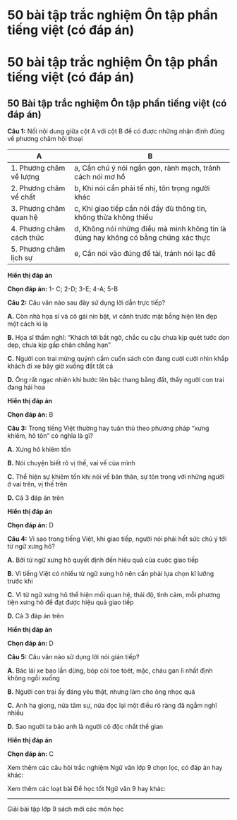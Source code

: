 # 50 bài tập trắc nghiệm Ôn tập phần tiếng việt (có đáp án)

# 50 bài tập trắc nghiệm Ôn tập phần tiếng việt (có đáp án)

## 50 Bài tập trắc nghiệm Ôn tập phần tiếng việt (có đáp án)

**Câu 1:** Nối nội dung giữa cột A với cột B để có được những nhận định đúng về phương châm hội thoại

A | B  
---|---  
1\. Phương châm về lượng | a, Cần chú ý nói ngắn gọn, rành mạch, tránh cách nói mơ hồ   
2\. Phương châm về chất | b, Khi nói cần phải tế nhị, tôn trọng người khác  
3\. Phương châm quan hệ | c, Khi giao tiếp cần nói đầy đủ thông tin, không thừa không thiếu  
4\. Phương châm cách thức | d, Không nói những điều mà mình không tin là đúng hay không có bằng chứng xác thực  
5\. Phương châm lịch sự | e, Cần nói vào đúng đề tài, tránh nói lạc đề  
**Hiển thị đáp án**

**Chọn đáp án:** 1- C; 2-D; 3-E; 4-A; 5-B

**Câu 2:** Câu văn nào sau đây sử dụng lời dẫn trực tiếp?

**A.** Còn nhà họa sĩ và cô gái nín bặt, vì cảnh trước mặt bỗng hiện lên đẹp một cách kì lạ

**B.** Họa sĩ thầm nghĩ: “Khách tới bất ngờ, chắc cu cậu chưa kịp quét tước dọn dẹp, chưa kịp gấp chăn chẳng hạn”

**C.** Người con trai mừng quýnh cầm cuốn sách còn đang cười cười nhìn khắp khách đi xe bây giờ xuống đất tất cả

**D.** Ông rất ngạc nhiên khi bước lên bậc thang bằng đất, thấy người con trai đang hái hoa

**Hiển thị đáp án**

**Chọn đáp án:** B

**Câu 3:** Trong tiếng Việt thường hay tuân thủ theo phương pháp “xưng khiêm, hô tôn” có nghĩa là gì?

**A.** Xưng hô khiêm tốn

**B.** Nói chuyện biết rõ vị thế, vai vế của mình

**C.** Thể hiện sự khiêm tốn khi nói về bản thân, sự tôn trọng với những người ở vai trên, vị thế trên

**D.** Cả 3 đáp án trên

**Hiển thị đáp án**

**Chọn đáp án:** D

**Câu 4:** Vì sao trong tiếng Việt, khi giao tiếp, người nói phải hết sức chú ý tới từ ngữ xưng hô?

**A.** Bởi từ ngữ xưng hô quyết định đến hiệu quả của cuộc giao tiếp

**B.** Vì tiếng Việt có nhiều từ ngữ xưng hô nên cần phải lựa chọn kĩ lưỡng trước khi 

**C.** Vì từ ngữ xưng hô thể hiện mối quan hệ, thái độ, tình cảm, mỗi phương tiện xưng hô để đạt được hiệu quả giao tiếp

**D.** Cả 3 đáp án trên

**Hiển thị đáp án**

**Chọn đáp án:** D

**Câu 5:** Câu văn nào sử dụng lời nói gián tiếp?

**A.** Bác lái xe bao lần dừng, bóp còi toe toét, mặc, cháu gan lì nhất định không ngồi xuống

**B.** Người con trai ấy đáng yêu thật, nhưng làm cho ông nhọc quá

**C.** Anh hạ giọng, nửa tâm sự, nửa đọc lại một điều rõ ràng đã ngẫm nghĩ nhiều

**D.** Sao người ta bảo anh là người cô độc nhất thế gian

**Hiển thị đáp án**

**Chọn đáp án:** C

Xem thêm các câu hỏi trắc nghiệm Ngữ văn lớp 9 chọn lọc, có đáp án hay khác:

Xem thêm các loạt bài Để học tốt Ngữ văn 9 hay khác:

* * *

Giải bài tập lớp 9 sách mới các môn học
